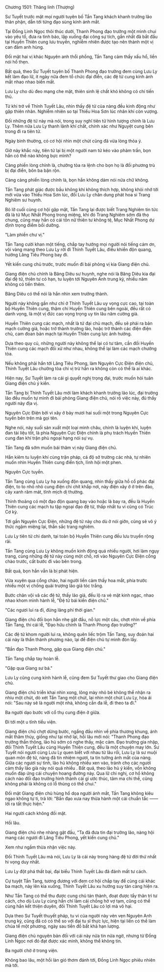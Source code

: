 




Chương 1501: Thăng linh (Thượng)


Sư Tuyết trước mặt mọi người tuyên bố Tần Tang khách khanh trưởng lão thân phận, dẫn tới từng đạo sùng kính ánh mắt.

Tại Đồng Linh Ngọc thôi thúc dưới, Thanh Phong đạo trưởng một mình chui vào yêu tổ, đưa ra tình báo, lập xuống đại công sự tích, gần nhất đã bắt đầu tại Huyền Thiên cung lưu truyền, nghiễm nhiên được tạo nên thành một vị can đảm anh hùng.

Đối mặt hai vị khác Nguyên anh thổi phồng, Tần Tang cảm thấy xấu hổ, liền nói hổ thẹn.

Bất quá, theo Sư Tuyết tuyên bố Thanh Phong đạo trưởng đem cùng Lưu Ly kết làm đạo lữ, ít ngày nữa đem tổ chức đại điển, các đệ tử cung kính ánh mắt nhao nhao biến mất.

Lưu Ly cho dù đeo mạng che mặt, thiên sinh lệ chất khó không có chí tiến thủ.

Từ khi trở về Thính Tuyết Lâu, nhìn thấy đệ tử của nàng đều kinh động như gặp thiên nhân. Nghiễm nhiên so tại Thiếu Hoa Sơn lúc nhân khí còn vượng.

Đối những đệ tử này mà nói, trong suy nghĩ tiên tử hình tượng chính là Lưu Ly. Thêm nữa Lưu Ly thanh lãnh khí chất, chính xác như Nguyệt cung bên trong đi ra tiên tử.

Ngày bình thường, có cơ hội nhìn một chút cũng đã vừa lòng thỏa ý.

Giờ này khắc này, tiên tử lại bị một người nam tử kéo vào phàm trần, bọn hắn có thể nào không bực mình?

Càng phiền lòng chính là, chưởng tòa ra lệnh cho bọn họ là đối phương trù bị đại điển, bôn ba bận rộn.

Càng càng phiền lòng chính là, bọn hắn không dám nói nửa chữ không.

Tần Tang phát giác được bầu không khí không thích hợp, không khỏi nhớ tới mới vừa vào Thiếu Hoa Sơn lúc, đối Lưu Ly chân dung phát hoa si Trang Nghiêm sư huynh.

Bỏ lỡ cuối cùng cơ hội gặp mặt, Tần Tang lại được biết Trang Nghiêm tin tức đã là từ Mục Nhất Phong trong miệng, khi đó Trang Nghiêm sớm đã thọ chung, cũng may hắn có cái tôn nữ thiên tư không tệ, Mục Nhất Phong dự định trọng điểm bồi dưỡng.

"Làm phiền chư vị."

Tần Tang cười khan một tiếng, chắp tay hướng mọi người nói tiếng cám ơn, vội vàng mang theo Lưu Ly rời đi Thính Tuyết Lâu, điều khiển độn quang, hướng Lăng Tiêu Phong bay đi.

Yết kiến cung chủ trước, trước muốn đi bái phỏng vị kia Giang điện chủ.

Giang điện chủ chính là Băng Diêu sư huynh, nghe nói là Băng Diêu kia đại đại đệ tử, thiên tư có hạn, tu luyện tới Nguyên Anh trung kỳ, nhiều năm không có tiến thêm.

Băng Diêu có thể nói là hắn nhìn xem trưởng thành.

Người này không gần như chỉ ở Thính Tuyết Lâu uy vọng cực cao, tại toàn bộ Huyền Thiên cung, thậm chí Huyền Thiên cung bên ngoài, đều rất có danh vọng, là một vị đức cao vọng trọng uy tín lâu năm cường giả.

Huyền Thiên cung các mạch, nhất là tứ đại chủ mạch, đều sẽ phái ra bản mạch cường giả, hoặc trở thành trưởng lão, hoặc trở thành các điện điện chủ, cam đoan bản mạch tại Huyền Thiên cung lực ảnh hưởng.

Dựa theo quy củ, những người này không thể lại có tư tâm, cần đối Huyền Thiên cung các mạch đối xử như nhau, không thể lại làm các mạch chưởng tòa.

Nếu không phải hắn tới Lăng Tiêu Phong, làm Nguyên Cực Điện điện chủ, Thính Tuyết Lâu chưởng tòa chi vị trừ hắn ra không còn có thể là ai khác.

Hiện nay, Sư Tuyết làm ra cái gì quyết nghị trọng đại, trước muốn hỏi tuân Giang điện chủ ý kiến.

Tần Tang bị Thính Tuyết Lâu mời làm khách khanh trưởng lão lúc, đại trưởng lão đều muốn tự mình đi bái phỏng Giang điện chủ, nói rõ việc này, đủ thấy người này địa vị.

Nguyên Cực Điện bởi vì xây ở bảy mươi hai suối một trong Nguyên Cực tuyền bên trên mà gọi tên.

Nghe nói, này suối sản xuất một loại minh châu, chính là luyện khí, luyện đan tài liệu tốt, là phía Nguyên Cực Điện chính là phụ trách Huyền Thiên cung đan khí trận phù ngoại hạng nói sự vụ.

Tần Tang đã sớm muốn bái thăm vị này Giang điện chủ.

Hắn kiêm tu luyện khí cùng trận pháp, cá độ sở trường các nhà, tự nhiên muốn nhìn Huyền Thiên cung điển tịch, lĩnh hội một phen.

Nguyên Cực tuyền.

Tần Tang cùng Lưu Ly hạ xuống độn quang, nhìn thấy giữa hồ cổ phác đại điện, to to nhỏ nhỏ cung điện chi chít khắp nơi, này điện xây ở ở trên đảo, cây xanh râm mát, tĩnh mịch dị thường.

Thỉnh thoảng có một đạo độn quang bay vào hoặc là bay ra, đều là Huyền Thiên cung các mạch tu tập ngoại đạo đệ tử, thấp nhất tu vi cũng có Trúc Cơ kỳ.

Tới gần Nguyên Cực Điện, những đệ tử này cho dù ở nói giỡn, cũng sẽ vô ý thức ngậm miệng lại, thần sắc trang nghiêm.

Lưu Ly tiên tử chi danh, tại toàn bộ Huyền Thiên cung đều lưu truyền rộng rãi.

Tần Tang cùng Lưu Ly không muốn kinh động quá nhiều người, hơi làm ngụy trang, cùng những đệ tử này cùng một chỗ, rơi vào Nguyên Cực Điện cổng chào trước, cất bước đi vào bên trong.

Bất quá, bọn hắn vẫn là bị phát hiện.

Vừa xuyên qua cổng chào, hai người liền cảm thấy hoa mắt, phía trước nhiều một vị chống quải trượng lão giả tóc trắng.

Bước chân vội vã các đệ tử, thấy lão giả, đều lộ ra vẻ mặt kinh ngạc, nhao nhao khom mình hành lễ, "Đệ tử bái kiến điện chủ."

"Các ngươi lui ra đi, đừng lãng phí thời gian."

Giang điện chủ đối bọn hắn nhẹ gật đầu, nỗ lực một câu, chợt nhìn về phía Tần Tang, thi cái lễ, "Đạo hữu chính là Thanh Phong đạo trưởng?"

Các đệ tử khom người lui ra, không quên liếc trộm Tần Tang, suy đoán hai cái này là thần thánh phương nào, lại để điện chủ tự mình đón lấy.

"Bần đạo Thanh Phong, gặp qua Giang điện chủ."

Tần Tang chắp tay hoàn lễ.

"Gặp qua Giang sư bá."

Lưu Ly cũng cung kính hành lễ, cũng đem Sư Tuyết thư giao cho Giang điện chủ.

Giang điện chủ triển khai nhìn xong, lông mày nhỏ bé không thể nhận ra nhíu một chút, dò xét Tần Tang một chút, lại nhìn một chút Lưu Ly, hòa ái nói: "Sau này sẽ là người một nhà, không cần đa lễ, đi theo ta đi."

Ba người dạo bước với cổ thụ cung điện ở giữa.

Đi tới một u tĩnh tiểu viện.

Giang điện chủ chợt dừng bước, ngẩng đầu nhìn về phía thương khung, ánh mắt thâm thúy, giống như tại nhớ lại, hồi lâu mới nói: "Thanh Phong đạo trưởng thần thông, lão hủ sớm có nghe thấy, mặc cảm. Đạo trưởng gia nhập, đối Thính Tuyết Lâu cùng Huyền Thiên cung, đều là một chuyện may lớn. Sư Tuyết nói ngươi cùng Lưu Ly quen biết với nhau từ lâu rồi, Lưu Ly là sư muội quan môn đệ tử, nàng đã tín nhiệm ngươi, ta tin tưởng ánh mắt của nàng. Giữa các ngươi sự tình, lão hủ không nhiều xen vào, tránh cho các ngươi cảm thấy lão già này nói quá nhiều . Bất quá, theo lão hủ ý kiến, vốn không muốn đáp ứng cái chuyện hoang đường này. Qua lữ chi nghị, cơ hồ không cách nào đối đạo trưởng hình thành cái gì ước thúc, tâm ma chi thề, cũng không phải là không có lỗ thủng có thể chui."

Đối mặt Giang điện chủ hùng hổ dọa người ánh mắt, Tần Tang không kiêu ngạo không tự ti, trả lời: "Bần đạo xưa nay thừa hành một cái chuẩn tắc —— lời ra tất thực hiện."

Hai người cách không đối mặt.

Hồi lâu.

Giang điện chủ nhẹ nhàng gật đầu, "Ta đã đưa tin đại trưởng lão, nàng hội mang các ngươi đi Lăng Tiêu Phong, yết kiến cung chủ."

Xem như ngầm thừa nhận việc này.

Đối Thính Tuyết Lâu mà nói, Lưu Ly là cái này trong hàng đệ tử đời thứ nhất hi vọng duy nhất.

Lưu Ly đột phá thất bại, đại biểu Thính Tuyết Lâu đã đánh mất tư cách.

Cự tuyệt Tần Tang, tương đương với đem cơ hội chắp tay để cùng cái khác ba mạch, này lên kia xuống, Thính Tuyết Lâu xu hướng suy tàn càng hiện ra.

Như Tần Tang có thể thu được cung chủ tán thành, đoạt được tẩy thân trì tư cách, cho dù Lưu Ly cùng hắn chỉ làm cái chồng hờ vợ tạm, cũng có thể cùng hắn kết thiện duyên, đối Thính Tuyết Lâu có lợi mà vô hại.

Dựa theo Sư Tuyết thuyết pháp, tu vi của người này vẻn vẹn Nguyên Anh trung kỳ, cũng đã có có thể so với đại tu sĩ thực lực, hiện tại liền có thể làm chúa tể một phương, ngày sau tiền đồ bất khả hạn lượng.

Giang điện chủ nguyên bản đối với cái này nửa tin nửa ngờ, nhưng từ Đồng Linh Ngọc nơi đó đạt được xác minh, không thể không tin.

Ba người chờ ở trong viện.

Không bao lâu, một hồi làn gió thơm đánh tới, Đồng Linh Ngọc phiêu nhiên mà tới.




